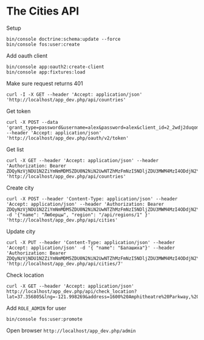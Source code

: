 The Cities API
==========================

Setup
~~~
bin/console doctrine:schema:update --force
bin/console fos:user:create
~~~

Add oauth client
~~~
bin/console app:oauth2:create-client
bin/console app:fixtures:load
~~~

Make sure request returns 401
~~~
curl -I -X GET --header 'Accept: application/json' 'http://localhost/app_dev.php/api/countries'
~~~

Get token
~~~
curl -X POST --data 'grant_type=password&username=alex&password=alex&client_id=2_2wdj2duqomeccwcksgws4wowgo88wokgw88k0sswccg88ws4cw&client_secret=46iis51qsh0kgo80o8cgg0cwsoo0wccgs4gocok0sgg0w0gwkw' --header 'Accept: application/json' 'http://localhost/app_dev.php/oauth/v2/token'
~~~

Get list
~~~
curl -X GET --header 'Accept: application/json' --header 'Authorization: Bearer ZDQyNzVjNDU1N2ZiYmNmMDM5ZDU0N2NiN2UwNTZhMzFmNzI5NDljZDU3MWM4MzI4ODdjN2YyMjYyODU2ZWU1OQ' 'http://localhost/app_dev.php/api/countries'
~~~

Create city
~~~
curl -X POST --header 'Content-Type: application/json' --header 'Accept: application/json' --header 'Authorization: Bearer ZDQyNzVjNDU1N2ZiYmNmMDM5ZDU0N2NiN2UwNTZhMzFmNzI5NDljZDU3MWM4MzI4ODdjN2YyMjYyODU2ZWU1OQ' -d '{"name": "Люберцы", "region": "/api/regions/1" }' 'http://localhost/app_dev.php/api/cities'
~~~

Update city
~~~
curl -X PUT --header 'Content-Type: application/json' --header 'Accept: application/json' -d '{ "name": "Балашиха"}' --header 'Authorization: Bearer ZDQyNzVjNDU1N2ZiYmNmMDM5ZDU0N2NiN2UwNTZhMzFmNzI5NDljZDU3MWM4MzI4ODdjN2YyMjYyODU2ZWU1OQ' 'http://localhost/app_dev.php/api/cities/7'
~~~

Check location
~~~
curl -X GET --header 'Accept: application/json' http://localhost/app_dev.php/api/check_location?lat=37.356805&lng=-121.998269&address=1600%20Amphitheatre%20Parkway,%20Mountain+View,%20CA&radius=6
~~~

Add `ROLE_ADMIN` for user
~~~
bin/console fos:user:promote
~~~

Open browser `http://localhost/app_dev.php/admin`